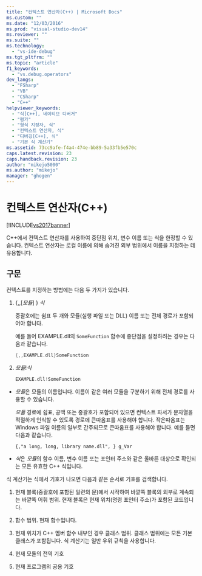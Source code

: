 ```yaml
---
title: "컨텍스트 연산자(C++) | Microsoft Docs"
ms.custom: ""
ms.date: "12/03/2016"
ms.prod: "visual-studio-dev14"
ms.reviewer: ""
ms.suite: ""
ms.technology: 
  - "vs-ide-debug"
ms.tgt_pltfrm: ""
ms.topic: "article"
f1_keywords: 
  - "vs.debug.operators"
dev_langs: 
  - "FSharp"
  - "VB"
  - "CSharp"
  - "C++"
helpviewer_keywords: 
  - "식[C++], 네이티브 디버거"
  - "평가"
  - "형식 지정자, 식"
  - "컨텍스트 연산자, 식"
  - "디버깅[C++], 식"
  - "기본 식 계산기"
ms.assetid: 73cc9afe-f4a4-474e-bb89-5a33fb5e570c
caps.latest.revision: 23
caps.handback.revision: 23
author: "mikejo5000"
ms.author: "mikejo"
manager: "ghogen"
---
```

# 컨텍스트 연산자(C++)
[!INCLUDE[vs2017banner](../code-quality/includes/vs2017banner.md)]

C\+\+에서 컨텍스트 연산자를 사용하여 중단점 위치, 변수 이름 또는 식을 한정할 수 있습니다. 컨텍스트 연산자는 로컬 이름에 의해 숨겨진 외부 범위에서 이름을 지정하는 데 유용합니다.  
  
##  <a name="BKMK_Using_context_operators_to_specify_a_symbol"></a> 구문  
 컨텍스트를 지정하는 방법에는 다음 두 가지가 있습니다.  
  
1.  {,,\[*모듈*\] } *식*  
  
     중괄호에는 쉼표 두 개와 모듈\(실행 파일 또는 DLL\) 이름 또는 전체 경로가 포함되어야 합니다.  
  
     예를 들어 EXAMPLE.dll의 `SomeFunction` 함수에 중단점을 설정하려는 경우는 다음과 같습니다.  
  
    ```cpp  
    {,,EXAMPLE.dll}SomeFunction  
    ```  
  
2.  *모듈*\!*식*  
  
    ```cpp  
    EXAMPLE.dll!SomeFunction  
    ```  
  
-   *모듈*은 모듈의 이름입니다. 이름이 같은 여러 모듈을 구분하기 위해 전체 경로를 사용할 수 있습니다.  
  
     *모듈* 경로에 쉼표, 공백 또는 중괄호가 포함되어 있으면 컨텍스트 파서가 문자열을 적절하게 인식할 수 있도록 경로에 큰따옴표를 사용해야 합니다. 작은따옴표는 Windows 파일 이름의 일부로 간주되므로 큰따옴표를 사용해야 합니다. 예를 들면 다음과 같습니다.  
  
    ```  
    {,"a long, long, library name.dll", } g_Var  
    ```  
  
-   *식*은 *모듈*의 함수 이름, 변수 이름 또는 포인터 주소와 같은 올바른 대상으로 확인되는 모든 유효한 C\+\+ 식입니다.  
  
 식 계산기는 식에서 기호가 나오면 다음과 같은 순서로 기호를 검색합니다.  
  
1.  현재 블록\(중괄호에 포함된 일련의 문\)에서 시작하여 바깥쪽 블록의 외부로 계속되는 바깥쪽 어휘 범위. 현재 블록은 현재 위치\(명령 포인터 주소\)가 포함된 코드입니다.  
  
2.  함수 범위. 현재 함수입니다.  
  
3.  현재 위치가 C\+\+ 멤버 함수 내부인 경우 클래스 범위. 클래스 범위에는 모든 기본 클래스가 포함됩니다. 식 계산기는 일반 우위 규칙을 사용합니다.  
  
4.  현재 모듈의 전역 기호  
  
5.  현재 프로그램의 공용 기호